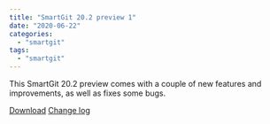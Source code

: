 ```yaml
---
title: "SmartGit 20.2 preview 1"
date: "2020-06-22"
categories: 
  - "smartgit"
tags: 
  - "smartgit"
---
```


This SmartGit 20.2 preview comes with a couple of new features and improvements, as well as fixes some bugs.

[Download](http://www.syntevo.com/smartgit/preview) [Change log](http://www.syntevo.com/smartgit/changelog-eap.txt)
